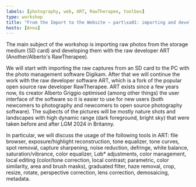 ```yaml
---
labels: [photography, web, ART, RawTherapee, toolbox]
type: workshop
title: "From the Import to the Website — part\xa01: importing and developing raw captures"
hosts: [Anna]
---
```



The main subject of the workshop is importing raw photos from the storage
medium (SD card) and developing them with the raw developer ART (Another/Alberto's RawTherapee).

We will start with importing the raw captures from an SD card to the PC
with the photo management software Digikam. After that we will continue
the work with the raw developer software ART, which is a fork of the popular
open source raw developer RawTherapee. ART exists since a few years now,
its creator Alberto Griggio optimised (among other things) the user interface
of the software so it is easier to use for new users (both newcomers to
photography and newcomers to open source photography software). The sujbects
of the pictures will be mostly nature shots and landscapes with high dynamic
range (dark foreground, bright sky) that were taken before and after
LGM 2024 in Britanny.

In particular, we will discuss the usage of the following tools in ART:
file browser, exposure/highlight reconstruction, tone equalizer, tone curves,
spot removal, capture sharpening, noise reduction, defringe, white balance,
saturation/vibrance, color equalizer, L*a*b* adjustments, color management,
local editing (color/tone correction, local contrast; parametric, color similarity,
area and brush masks), graduated filter, haze removal, crop, resize, rotate,
perspective correction, lens correction, demosaicing, metadata.
